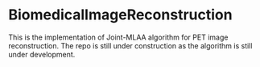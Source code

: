 # BiomedicalImageReconstruction
This is the implementation of Joint-MLAA algorithm for PET image reconstruction. The repo is still under construction as the algorithm is still under development. 
